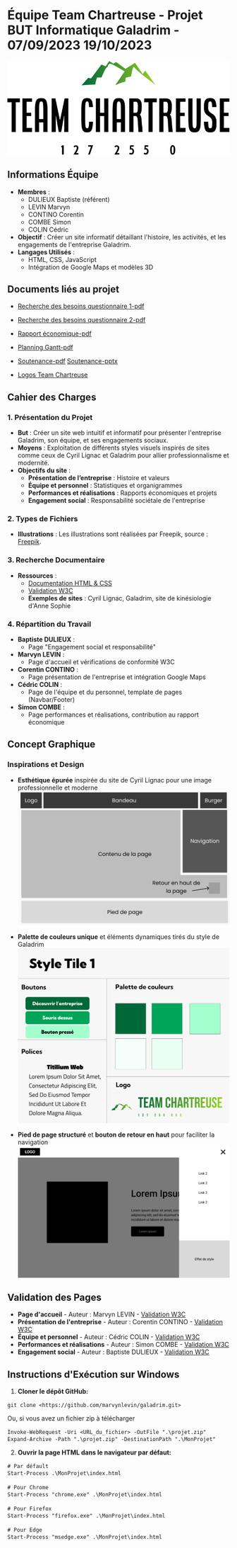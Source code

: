 # Équipe Team Chartreuse - Projet BUT Informatique Galadrim - 07/09/2023 19/10/2023
![logo Chartreuse](./docs/img/logoTeamChartreuse.png)

## Informations Équipe
- **Membres** :
  - DULIEUX Baptiste (référent)
  - LEVIN Marvyn
  - CONTINO Corentin
  - COMBE Simon
  - COLIN Cédric
- **Objectif** : Créer un site informatif détaillant l'histoire, les activités, et les engagements de l'entreprise Galadrim.
- **Langages Utilisés** :
  - HTML, CSS, JavaScript
  - Intégration de Google Maps et modèles 3D

## Documents liés au projet
- [Recherche des besoins questionnaire 1-pdf](./docs/S1B1G8_LEVIN_Marvyn_COLIN_Cédric_DULIEUX_Baptiste_CONTINO_Corentin_COMBE_Simon_Questionnaire1rendu.pdf.1.pdf)
- [Recherche des besoins questionnaire 2-pdf](./docs/S1B1G8_LEVIN_Marvyn_COLIN_Cédric_DULIEUX_Baptiste_CONTINO_Corentin_COMBE_Simon_Questionnaire1rendu.pdf.2.pdf)
- [Rapport économique-pdf](./docs/S1B1G8_LEVIN_Marvyn_COLIN_Cédric_DULIEUX_Baptiste_CONTINO_Corentin_COMBE_Simon_RapportEconomique2.pdf)
- [Planning Gantt-pdf](./docs/S1B1G8_LEVIN_Marvyn_COLIN_Cédric_DULIEUX_Baptiste_CONTINO_Corentin_COMBE_Simon_PlanningGantt.pdf)

- [Soutenance-pdf](./docs/S1B1G8_LEVIN_Marvyn_COLIN_Cédric_DULIEUX_Baptiste_CONTINO_Corentin_COMBE_Simon_diaporamaSansSuperpositions2.pdf) [Soutenance-pptx](./docs/S1B1G8_LEVIN_Marvyn_COLIN_Cédric_DULIEUX_Baptiste_CONTINO_Corentin_COMBE_Simon_diaporama.pptx)
- [Logos Team Chartreuse](./docs/img)

## Cahier des Charges

### 1. Présentation du Projet
- **But** : Créer un site web intuitif et informatif pour présenter l'entreprise Galadrim, son équipe, et ses engagements sociaux.
- **Moyens** : Exploitation de différents styles visuels inspirés de sites comme ceux de Cyril Lignac et Galadrim pour allier professionnalisme et modernité.
- **Objectifs du site** :
  - **Présentation de l’entreprise** : Histoire et valeurs
  - **Équipe et personnel** : Statistiques et organigrammes
  - **Performances et réalisations** : Rapports économiques et projets
  - **Engagement social** : Responsabilité sociétale de l'entreprise

### 2. Types de Fichiers
- **Illustrations** : Les illustrations sont réalisées par Freepik, source : [Freepik](https://fr.freepik.com/).

### 3. Recherche Documentaire
- **Ressources** :
  - [Documentation HTML & CSS](https://developer.mozilla.org/fr/)
  - [Validation W3C](https://validator.w3.org/)
  - **Exemples de sites** : Cyril Lignac, Galadrim, site de kinésiologie d'Anne Sophie

### 4. Répartition du Travail
- **Baptiste DULIEUX** :
  - Page "Engagement social et responsabilité"
- **Marvyn LEVIN** :
  - Page d'accueil et vérifications de conformité W3C
- **Corentin CONTINO** :
  - Page présentation de l'entreprise et intégration Google Maps
- **Cédric COLIN** :
  - Page de l'équipe et du personnel, template de pages (Navbar/Footer)
- **Simon COMBE** :
  - Page performances et réalisations, contribution au rapport économique

## Concept Graphique
### Inspirations et Design
- **Esthétique épurée** inspirée du site de Cyril Lignac pour une image professionnelle et moderne
![1](./docs/img/zoningPagePrincipale2.png)

- **Palette de couleurs unique** et éléments dynamiques tirés du style de Galadrim
![2](./docs/img/styleTile1.png)

- **Pied de page structuré** et **bouton de retour en haut** pour faciliter la navigation
![3](./docs/img/wireframe2burgerMenuOuvert.png)

## Validation des Pages
- **Page d'accueil** - Auteur : Marvyn LEVIN - [Validation W3C](https://validator.w3.org/nu/?doc=https%3A%2F%2Fcedriccolin.github.io%2Fgaladrim_chartreuse%2F)
- **Présentation de l'entreprise** - Auteur : Corentin CONTINO - [Validation W3C](https://validator.w3.org/nu/?doc=https%3A%2F%2Fcedriccolin.github.io%2Fgaladrim_chartreuse%2Fpresentation_entreprise.html)
- **Équipe et personnel** - Auteur : Cédric COLIN - [Validation W3C](https://validator.w3.org/nu/?doc=https%3A%2F%2Fcedriccolin.github.io%2Fgaladrim_chartreuse%2Fequipe_personnel.html)
- **Performances et réalisations** - Auteur : Simon COMBE - [Validation W3C](https://validator.w3.org/nu/?doc=https%3A%2F%2Fcedriccolin.github.io%2Fgaladrim_chartreuse%2Fperformance_realisation.html)
- **Engagement social** - Auteur : Baptiste DULIEUX - [Validation W3C](https://validator.w3.org/nu/?doc=https%3A%2F%2Fcedriccolin.github.io%2Fgaladrim_chartreuse%2Fengagement_social_responsabilit%25C3%25A9.html)

## Instructions d'Exécution sur Windows

1. **Cloner le dépôt GitHub:**
```shell
git clone <https://github.com/marvynlevin/galadrim.git>
```

Ou, si vous avez un fichier zip à télécharger
```shell
Invoke-WebRequest -Uri <URL_du_fichier> -OutFile ".\projet.zip"
Expand-Archive -Path ".\projet.zip" -DestinationPath ".\MonProjet"
```
2. **Ouvrir la page HTML dans le navigateur par défaut:**

```shell
# Par défault
Start-Process .\MonProjet\index.html

# Pour Chrome
Start-Process "chrome.exe" .\MonProjet\index.html

# Pour Firefox
Start-Process "firefox.exe" .\MonProjet\index.html

# Pour Edge
Start-Process "msedge.exe" .\MonProjet\index.html
```

